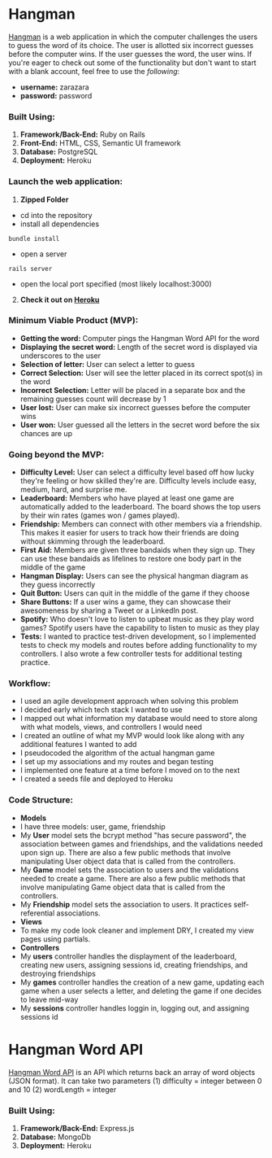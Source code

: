 # Hangman

[Hangman](https://hangman-the-game.herokuapp.com) is a web application in which the computer challenges the users to guess the word of its choice. The user is allotted six incorrect guesses before the computer wins. If the user guesses the word, the user wins. If you're eager to check out some of the functionality but don't want to start with a blank account, feel free to use the _following_:<br>

* **username:** zarazara<br>
* **password:** password

### Built Using:

1. **Framework/Back-End:** Ruby on Rails
2. **Front-End:** HTML, CSS, Semantic UI framework
3. **Database:** PostgreSQL
4. **Deployment:** Heroku

### Launch the web application:

1. **Zipped Folder**

* cd into the repository
* install all dependencies

```
bundle install
```

* open a server

```
rails server
```

* open the local port specified (most likely localhost:3000)

2. **Check it out on [Heroku](https://hangman-the-game.herokuapp.com)**

### Minimum Viable Product (MVP):

* **Getting the word:** Computer pings the Hangman Word API for the word
* **Displaying the secret word:** Length of the secret word is displayed via underscores to the user
* **Selection of letter:** User can select a letter to guess
* **Correct Selection:** User will see the letter placed in its correct spot(s) in the word
* **Incorrect Selection:** Letter will be placed in a separate box and the remaining guesses count will decrease by 1
* **User lost:** User can make six incorrect guesses before the computer wins
* **User won:** User guessed all the letters in the secret word before the six chances are up

### Going beyond the MVP:

* **Difficulty Level:** User can select a difficulty level based off how lucky they're feeling or how skilled they're are. Difficulty levels include easy, medium, hard, and surprise me.
* **Leaderboard:** Members who have played at least one game are automatically added to the leaderboard. The board shows the top users by their win rates (games won / games played).
* **Friendship:** Members can connect with other members via a friendship. This makes it easier for users to track how their friends are doing without skimming through the leaderboard.
* **First Aid:** Members are given three bandaids when they sign up. They can use these bandaids as lifelines to restore one body part in the middle of the game
* **Hangman Display:** Users can see the physical hangman diagram as they guess incorrectly
* **Quit Button:** Users can quit in the middle of the game if they choose
* **Share Buttons:** If a user wins a game, they can showcase their awesomeness by sharing a Tweet or a LinkedIn post.
* **Spotify:** Who doesn't love to listen to upbeat music as they play word games? Spotify users have the capability to listen to music as they play
* **Tests:** I wanted to practice test-driven development, so I implemented tests to check my models and routes before adding functionality to my controllers. I also wrote a few controller tests for additional testing practice.

### Workflow:

* I used an agile development approach when solving this problem
* I decided early which tech stack I wanted to use
* I mapped out what information my database would need to store along with what models, views, and controllers I would need
* I created an outline of what my MVP would look like along with any additional features I wanted to add
* I pseudocoded the algorithm of the actual hangman game
* I set up my associations and my routes and began testing
* I implemented one feature at a time before I moved on to the next
* I created a seeds file and deployed to Heroku

### Code Structure:

* **Models**
* I have three models: user, game, friendship
* My **User** model sets the bcrypt method "has secure password", the association between games and friendships, and the validations needed upon sign up. There are also a few public methods that involve manipulating User object data that is called from the controllers.
* My **Game** model sets the association to users and the validations needed to create a game. There are also a few public methods that involve manipulating Game object data that is called from the controllers.
* My **Friendship** model sets the association to users. It practices self-referential associations.
* **Views**
* To make my code look cleaner and implement DRY, I created my view pages using partials.
* **Controllers**
* My **users** controller handles the displayment of the leaderboard, creating new users, assigning sessions id, creating friendships, and destroying friendships
* My **games** controller handles the creation of a new game, updating each game when a user selects a letter, and deleting the game if one decides to leave mid-way
* My **sessions** controller handles loggin in, logging out, and assigning sessions id

# Hangman Word API

[Hangman Word API](https://hangmanwords.herokuapp.com/api/words) is an API which returns back an array of word objects (JSON format). It can take two parameters (1) difficulty = integer between 0 and 10 (2) wordLength = integer

### Built Using:

1. **Framework/Back-End:** Express.js
2. **Database:** MongoDb
3. **Deployment:** Heroku
